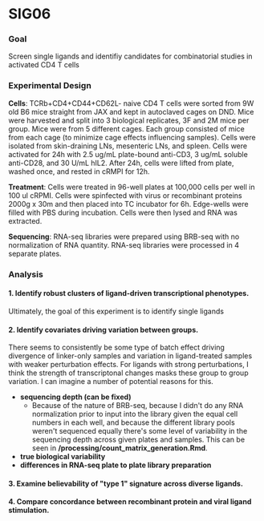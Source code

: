 # SIG06

### Goal
Screen single ligands and identifiy candidates for combinatorial studies in activated CD4 T cells

### Experimental Design
**Cells**: TCRb+CD4+CD44+CD62L- naive CD4 T cells were sorted from 9W old B6 mice straight from JAX and kept in autoclaved cages on DND. Mice were harvested and split into 3 biological replicates, 3F and 2M mice per group. Mice were from 5 different cages. Each group consisted of mice from each cage (to minimize cage effects influencing samples). Cells were isolated from skin-draining LNs, mesenteric LNs, and spleen. Cells were activated for 24h with 2.5 ug/mL plate-bound anti-CD3, 3 ug/mL soluble anti-CD28, and 30 U/mL hIL2. After 24h, cells were lifted from plate, washed once, and rested in cRMPI for 12h.

**Treatment**: Cells were treated in 96-well plates at 100,000 cells per well in 100 ul cRPMI. Cells were spinfected with virus or recombinant proteins 2000g x 30m and then placed into TC incubator for 6h. Edge-wells were filled with PBS during incubation. Cells were then lysed and RNA was extracted. 

**Sequencing**: RNA-seq libraries were prepared using BRB-seq with no normalization of RNA quantity. RNA-seq libraries were processed in 4 separate plates.

### Analysis
#### 1. Identify robust clusters of ligand-driven transcriptional phenotypes.
Ultimately, the goal of this experiment is to identify single ligands 
#### 2. Identify covariates driving variation between groups.
There seems to consistently be some type of batch effect driving divergence of linker-only samples and variation in ligand-treated samples with weaker perturbation effects. For ligands with strong perturbations, I think the strength of transcriptonal changes masks these group to group variation. I can imagine a number of potential reasons for this.
* **sequencing depth (can be fixed)**
  * Because of the nature of BRB-seq, because I didn't do any RNA normalization prior to input into the library given the equal cell numbers in each well, and because the different library pools weren't sequenced equally there's some level of variability in the sequencing depth across given plates and samples. This can be seen in **/processing/count_matrix_generation.Rmd**.
* **true biological variability**
* **differences in RNA-seq plate to plate library preparation**
#### 3. Examine believability of "type 1" signature across diverse ligands.
#### 4. Compare concordance between recombinant protein and viral ligand stimulation.

